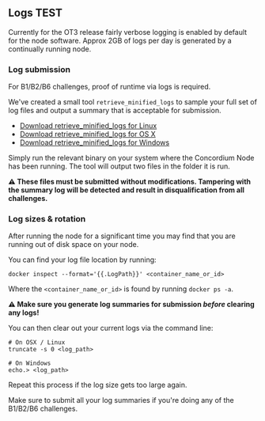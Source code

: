 ## Logs TEST

Currently for the OT3 release fairly verbose logging is enabled by default for the node software. Approx 2GB of logs per day is generated by a continually running node.



### Log submission

For B1/B2/B6 challenges, proof of runtime via logs is required.

We've created a small tool `retrieve_minified_logs` to sample your full set of log files and output a summary that is acceptable for submission.

- [Download retrieve_minified_logs for Linux](https://client-distribution-testnet.concordium.com/retrieve_minified_logs-linux-v1)
- [Download retrieve_minified_logs for OS X](https://client-distribution-testnet.concordium.com/retrieve_minified_logs-macos-v1)
- [Download retrieve_minified_logs for Windows](https://client-distribution-testnet.concordium.com/retrieve_minified_logs-windows-v1.exe)


Simply run the relevant binary on your system where the Concordium Node has been running. The tool will output two files in the folder it is run.

**⚠️ These files must be submitted without modifications. Tampering with the summary log will be detected and result in disqualification from all challenges.**



### Log sizes & rotation

After running the node for a significant time you may find that you are running out of disk space on your node.

You can find your log file location by running:

```
docker inspect --format='{{.LogPath}}' <container_name_or_id>
```

Where the `<container_name_or_id>` is found by running `docker ps -a`.


**⚠️ Make sure you generate log summaries for submission _before_ clearing any logs!**


You can then clear out your current logs via the command line:

```
# On OSX / Linux
truncate -s 0 <log_path>

# On Windows
echo.> <log_path>
```

Repeat this process if the log size gets too large again.

Make sure to submit all your log summaries if you're doing any of the B1/B2/B6 challenges.
